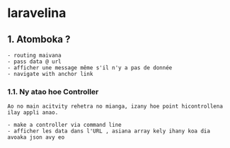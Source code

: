 # laravelina

## 1. Atomboka ?
    - routing maivana 
    - pass data @ url
    - afficher une message même s'il n'y a pas de donnée 
    - navigate with anchor link
### 1.1. Ny atao hoe Controller  

    Ao no main acitvity rehetra no mianga, izany hoe point hicontrollena ilay appli anao.  
    
    - make a controller via command line
    - afficher les data dans l'URL , asiana array kely ihany koa dia avoaka json avy eo
    
